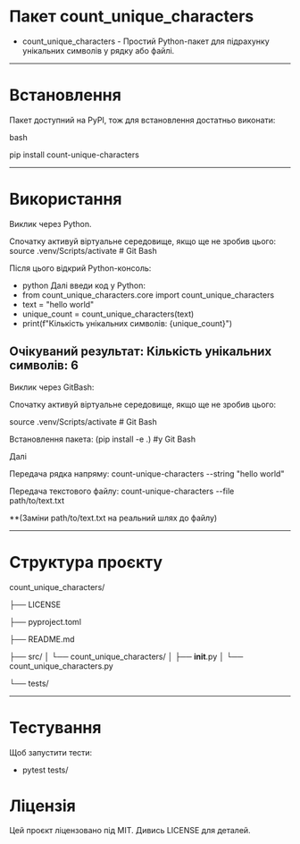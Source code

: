 # Пакет count_unique_characters

* count_unique_characters - Простий Python-пакет для підрахунку унікальних символів у рядку або файлі.
------------------------------------------------------
# Встановлення

Пакет доступний на PyPI, тож для встановлення достатньо виконати:

bash

pip install count-unique-characters

-------------------------------------------------------
# Використання 

Виклик через Python.

Спочатку активуй віртуальне середовище, якщо ще не зробив цього:
source .venv/Scripts/activate  # Git Bash

Після цього відкрий Python-консоль:
- python
Далі введи код у Python:
- from count_unique_characters.core import count_unique_characters
- text = "hello world"
- unique_count = count_unique_characters(text)
- print(f"Кількість унікальних символів: {unique_count}")

Очікуваний результат:
Кількість унікальних символів: 6
--------------------------------------------------------
Виклик через GitBash:

Спочатку активуй віртуальне середовище, якщо ще не зробив цього:

source .venv/Scripts/activate  # Git Bash

Встановлення пакета: (pip install -e .) #у Git Bash

Далі

Передача рядка напряму:
count-unique-characters --string "hello world"

Передача текстового файлу:
count-unique-characters --file path/to/text.txt

**(Заміни path/to/text.txt на реальний шлях до файлу)

--------------------------------------------------------

# Структура проєкту

count_unique_characters/

├── LICENSE

├── pyproject.toml

├── README.md

├── src/
│   └── count_unique_characters/
│       ├── __init__.py
│       └── count_unique_characters.py

└── tests/

-------------------------------------------------------

# Тестування
Щоб запустити тести:
 - pytest tests/

# Ліцензія

Цей проєкт ліцензовано під MIT. Дивись LICENSE для деталей.